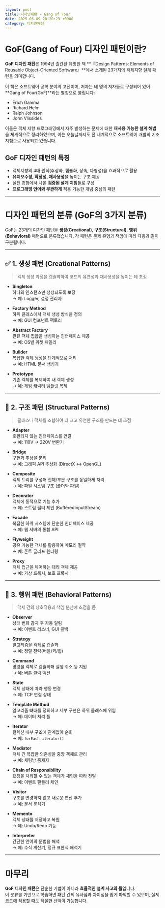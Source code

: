 ```yaml
---
layout: post
title: 디자인패턴 - Gang of Four
date: 2025-06-09 20:20:23 +0900
category: 디자인패턴
---
```

# GoF(Gang of Four) 디자인 패턴이란?

**GoF 디자인 패턴**은 1994년 출간된 유명한 책 **『Design Patterns: Elements of Reusable Object-Oriented Software』**에서 소개된 23가지의 객체지향 설계 패턴을 의미합니다.

이 책은 소프트웨어 공학 분야의 고전이며, 저자는 네 명의 저자들로 구성되어 있어 **Gang of Four(GoF)**라는 별칭으로 불립니다:

- Erich Gamma
- Richard Helm
- Ralph Johnson
- John Vlissides

이들은 객체 지향 프로그래밍에서 자주 발생하는 문제에 대한 **재사용 가능한 설계 해법**을 체계적으로 정리하였으며, 이는 오늘날까지도 전 세계적으로 소프트웨어 개발의 기초 지침으로 사용되고 있습니다.

## GoF 디자인 패턴의 특징

- 객체지향의 4대 원칙(추상화, 캡슐화, 상속, 다형성)을 효과적으로 활용
- **유지보수성, 확장성, 재사용성**을 높이는 구조 제공
- 실전 경험에서 나온 **검증된 설계 지침**들로 구성
- **프로그래밍 언어와 무관하게** 적용 가능한 개념 중심의 패턴

---

# 디자인 패턴의 분류 (GoF의 3가지 분류)

GoF는 23개의 디자인 패턴을 **생성(Creational)**, **구조(Structural)**, **행위(Behavioral)** 패턴으로 분류했습니다. 각 패턴은 문제 유형과 책임에 따라 다음과 같이 구분됩니다.

---

## ✅ 1. 생성 패턴 (Creational Patterns)

> 객체 생성 과정을 캡슐화하여 코드의 유연성과 재사용성을 높이는 데 초점

- **Singleton**  
  하나의 인스턴스만 생성되도록 보장  
  → 예: Logger, 설정 관리자

- **Factory Method**  
  하위 클래스에서 객체 생성 방식을 정의  
  → 예: GUI 컴포넌트 팩토리

- **Abstract Factory**  
  관련 객체 집합을 생성하는 인터페이스 제공  
  → 예: OS별 위젯 패밀리

- **Builder**  
  복잡한 객체 생성을 단계적으로 처리  
  → 예: HTML 문서 생성기

- **Prototype**  
  기존 객체를 복제하여 새 객체 생성  
  → 예: 게임 캐릭터 템플릿 복제

---

## 🧱 2. 구조 패턴 (Structural Patterns)

> 클래스나 객체를 조합하여 더 크고 유연한 구조를 만드는 데 초점

- **Adapter**  
  호환되지 않는 인터페이스를 연결  
  → 예: 110V → 220V 변환기

- **Bridge**  
  구현과 추상을 분리  
  → 예: 그래픽 API 추상화 (DirectX ↔ OpenGL)

- **Composite**  
  객체 트리를 구성해 전체/부분 구조를 동일하게 처리  
  → 예: 파일 시스템 구조 (폴더와 파일)

- **Decorator**  
  객체에 동적으로 기능 추가  
  → 예: 스트림 필터 체인 (BufferedInputStream)

- **Facade**  
  복잡한 하위 시스템에 단순한 인터페이스 제공  
  → 예: 웹 서버의 통합 API

- **Flyweight**  
  공유 가능한 객체를 활용하여 메모리 절약  
  → 예: 폰트 글리프 렌더링

- **Proxy**  
  객체 접근을 제어하는 대리 객체 제공  
  → 예: 가상 프록시, 보호 프록시

---

## 🧠 3. 행위 패턴 (Behavioral Patterns)

> 객체 간의 상호작용과 책임 분산에 초점을 둠

- **Observer**  
  상태 변화 감지 후 자동 알림  
  → 예: 이벤트 리스너, GUI 콜백

- **Strategy**  
  알고리즘을 객체로 캡슐화  
  → 예: 정렬 전략(버블/퀵/힙)

- **Command**  
  명령을 객체로 캡슐화해 실행 취소 등 지원  
  → 예: 버튼 클릭 액션

- **State**  
  객체 상태에 따라 행동 변경  
  → 예: TCP 연결 상태

- **Template Method**  
  알고리즘 뼈대를 정의하고 세부 구현은 하위 클래스에 위임  
  → 예: 데이터 처리 틀

- **Iterator**  
  컬렉션 내부 구조에 관계없이 순회  
  → 예: `forEach`, `iterator()`

- **Mediator**  
  객체 간 복잡한 의존성을 중앙 객체로 관리  
  → 예: 채팅방 중재자

- **Chain of Responsibility**  
  요청을 처리할 수 있는 객체가 체인을 따라 전달  
  → 예: 이벤트 핸들러 체인

- **Visitor**  
  구조를 변경하지 않고 새로운 연산 추가  
  → 예: 문서 분석기

- **Memento**  
  객체 상태를 저장하고 복원  
  → 예: Undo/Redo 기능

- **Interpreter**  
  간단한 언어의 문법을 해석  
  → 예: 수식 계산기, 정규 표현식 해석기

---

# 마무리

**GoF 디자인 패턴**은 단순한 기법이 아니라 **효율적인 설계 사고의 틀**입니다.  
이 분류를 기반으로 학습하면 패턴 간의 유사점과 차이점을 쉽게 파악할 수 있으며, 실제 코드에 적용할 때도 적절한 선택이 가능합니다.
